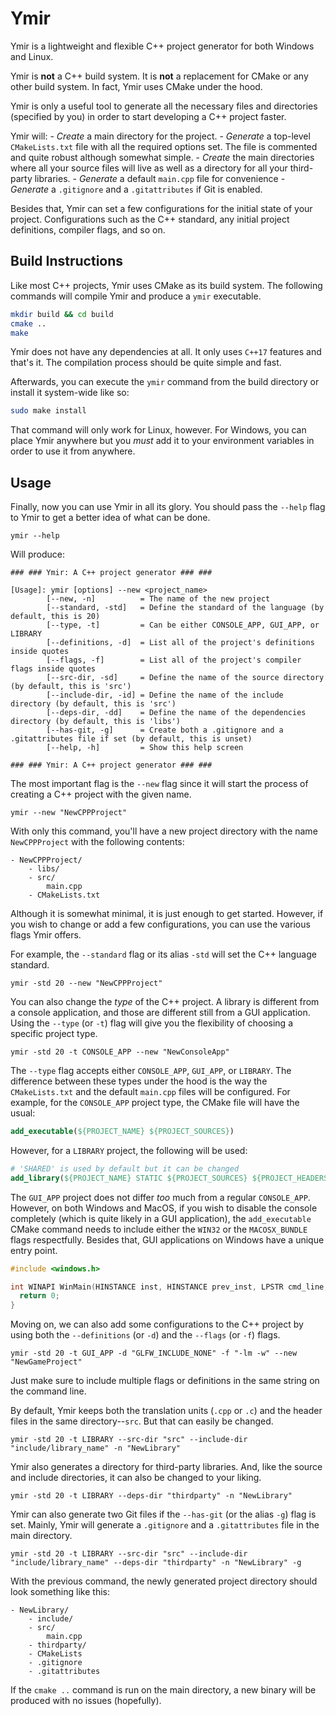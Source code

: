 # Ymir 

Ymir is a lightweight and flexible C++ project generator for both Windows and Linux. 

Ymir is __not__ a C++ build system. 
It is __not__ a replacement for CMake or any other build system. In fact, Ymir uses CMake under the hood. 

Ymir is only a useful tool to generate all the necessary files and directories (specified by you) in order to start developing a C++ project faster. 

Ymir will: 
    - *Create* a main directory for the project.
    - *Generate* a top-level `CMakeLists.txt` file with all the required options set. The file is commented and quite robust although somewhat simple. 
    - *Create* the main directories where all your source files will live as well as a directory for all your third-party libraries. 
    - *Generate* a default `main.cpp` file for convenience 
    - *Generate* a `.gitignore` and a `.gitattributes` if Git is enabled.

Besides that, Ymir can set a few configurations for the initial state of your project. Configurations such as the C++ standard, any initial project definitions, compiler flags, and so on.


## Build Instructions 

Like most C++ projects, Ymir uses CMake as its build system. The following commands will compile Ymir and produce a `ymir` executable. 

```bash
mkdir build && cd build 
cmake .. 
make
```

Ymir does not have any dependencies at all. It only uses `C++17` features and that's it. The compilation process should be quite simple and fast. 

Afterwards, you can execute the `ymir` command from the build directory or install it system-wide like so: 

```bash
sudo make install
```

That command will only work for Linux, however. For Windows, you can place Ymir anywhere but you _must_ add it to your environment variables in order to use it from anywhere.

## Usage

Finally, now you can use Ymir in all its glory. You should pass the `--help` flag to Ymir to get a better idea of what can be done. 

```
ymir --help
```

Will produce: 

```
### ### Ymir: A C++ project generator ### ###

[Usage]: ymir [options] --new <project_name>
        [--new, -n]          = The name of the new project
        [--standard, -std]   = Define the standard of the language (by default, this is 20)
        [--type, -t]         = Can be either CONSOLE_APP, GUI_APP, or LIBRARY
        [--definitions, -d]  = List all of the project's definitions inside quotes
        [--flags, -f]        = List all of the project's compiler flags inside quotes
        [--src-dir, -sd]     = Define the name of the source directory (by default, this is 'src')
        [--include-dir, -id] = Define the name of the include directory (by default, this is 'src')
        [--deps-dir, -dd]    = Define the name of the dependencies directory (by default, this is 'libs')
        [--has-git, -g]      = Create both a .gitignore and a .gitattributes file if set (by default, this is unset)
        [--help, -h]         = Show this help screen

### ### Ymir: A C++ project generator ### ###
```

The most important flag is the `--new` flag since it will start the process of creating a C++ project with the given name. 

```
ymir --new "NewCPPProject"
```

With only this command, you'll have a new project directory with the name `NewCPPProject` with the following contents:

```
- NewCPPProject/
    - libs/ 
    - src/
        main.cpp
    - CMakeLists.txt
```

Although it is somewhat minimal, it is just enough to get started. However, if you wish to change or add a few configurations, you can use the various flags Ymir offers. 

For example, the `--standard` flag or its alias `-std` will set the C++ language standard. 

```
ymir -std 20 --new "NewCPPProject"
```

You can also change the _type_ of the C++ project. A library is different from a console application, and those are different still from a GUI application. Using the `--type` (or `-t`) flag will give you the flexibility of choosing a specific project type. 

```
ymir -std 20 -t CONSOLE_APP --new "NewConsoleApp"
```

The `--type` flag accepts either `CONSOLE_APP`, `GUI_APP`, or `LIBRARY`. The difference between these types under the hood is the way the `CMakeLists.txt` and the default `main.cpp` files will be configured. For example, for the `CONSOLE_APP` project type, the CMake file will have the usual: 

```cmake
add_executable(${PROJECT_NAME} ${PROJECT_SOURCES})
```

However, for a `LIBRARY` project, the following will be used: 

```cmake
# 'SHARED' is used by default but it can be changed
add_library(${PROJECT_NAME} STATIC ${PROJECT_SOURCES} ${PROJECT_HEADERS})
```
The `GUI_APP` project does not differ _too_ much from a regular `CONSOLE_APP`. However, on both Windows and MacOS, if you wish to disable the console completely (which is quite likely in a GUI application), the `add_executable` CMake command needs to include either the `WIN32` or the `MACOSX_BUNDLE` flags respectfully. Besides that, GUI applications on Windows have a unique entry point.

```c++
#include <windows.h>

int WINAPI WinMain(HINSTANCE inst, HINSTANCE prev_inst, LPSTR cmd_line, int cmd_show) {
  return 0;
}
```

Moving on, we can also add some configurations to the C++ project by using both the `--definitions` (or `-d`) and the `--flags` (or `-f`) flags. 

```
ymir -std 20 -t GUI_APP -d "GLFW_INCLUDE_NONE" -f "-lm -w" --new "NewGameProject"
```

Just make sure to include multiple flags or definitions in the same string on the command line.

By default, Ymir keeps both the translation units (`.cpp` or `.c`) and the header files in the same directory--`src`. But that can easily be changed. 

```
ymir -std 20 -t LIBRARY --src-dir "src" --include-dir "include/library_name" -n "NewLibrary"
```

Ymir also generates a directory for third-party libraries. And, like the source and include directories, it can also be changed to your liking. 

```
ymir -std 20 -t LIBRARY --deps-dir "thirdparty" -n "NewLibrary"
```

Ymir can also generate two Git files if the `--has-git` (or the alias `-g`) flag is set. Mainly, Ymir will generate a `.gitignore` and a `.gitattributes` file in the main directory.

```
ymir -std 20 -t LIBRARY --src-dir "src" --include-dir "include/library_name" --deps-dir "thirdparty" -n "NewLibrary" -g
```

With the previous command, the newly generated project directory should look something like this: 

```
- NewLibrary/ 
    - include/ 
    - src/
        main.cpp
    - thirdparty/ 
    - CMakeLists
    - .gitignore
    - .gitattributes
```

If the `cmake ..` command is run on the main directory, a new binary will be produced with no issues (hopefully).
